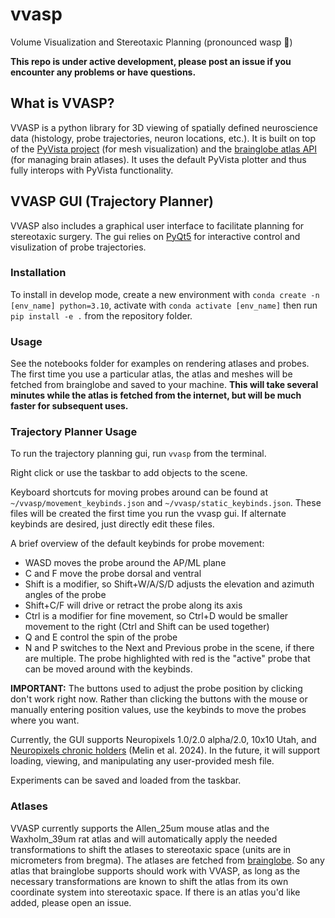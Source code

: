 # vvasp
Volume Visualization and Stereotaxic Planning (pronounced wasp 🐝)

__This repo is under active development, please post an issue if you encounter any problems or have questions.__
## What is VVASP?

VVASP is a python library for 3D viewing of spatially defined neuroscience data (histology, probe trajectories, neuron locations, etc.). It is built on top of the [PyVista project](https://github.com/pyvista/pyvista) (for mesh visualization) and the [brainglobe atlas API](https://github.com/brainglobe/brainglobe-atlasapi) (for managing brain atlases). It uses the default PyVista plotter and thus fully interops with PyVista functionality. 

## VVASP GUI (Trajectory Planner)
VVASP also includes a graphical user interface to facilitate planning for stereotaxic surgery. The gui relies on [PyQt5](https://www.riverbankcomputing.com/software/pyqt/) for interactive control and visulization of probe trajectories.

### Installation
To install in develop mode, create a new environment with ``conda create -n [env_name] python=3.10``, activate with ``conda activate [env_name]`` then run ``pip install -e .`` from the repository folder.

### Usage
See the notebooks folder for examples on rendering atlases and probes. The first time you use a particular atlas, the atlas and meshes will be fetched from brainglobe and saved to your machine. __This will take several minutes while the atlas is fetched from the internet, but will be much faster for subsequent uses.__

### Trajectory Planner Usage
To run the trajectory planning gui, run ``vvasp`` from the terminal.

Right click or use the taskbar to add objects to the scene.

Keyboard shortcuts for moving probes around can be found at `~/vvasp/movement_keybinds.json` and `~/vvasp/static_keybinds.json`. These files will be created the first time you run the vvasp gui. If alternate keybinds are desired, just directly edit these files. 

A brief overview of the default keybinds for probe movement:
- WASD moves the probe around the AP/ML plane
- C and F move the probe dorsal and ventral
- Shift is a modifier, so Shift+W/A/S/D adjusts the elevation and azimuth angles of the probe
- Shift+C/F will drive or retract the probe along its axis
- Ctrl is a modifier for fine movement, so Ctrl+D would be smaller movement to the right (Ctrl and Shift can be used together)
- Q and E control the spin of the probe
- N and P switches to the Next and Previous probe in the scene, if there are multiple. The probe highlighted with red is the "active" probe that can be moved around with the keybinds.


__IMPORTANT:__ The buttons used to adjust the probe position by clicking don't work right now. Rather than clicking the buttons with the mouse or manually entering position values, use the keybinds to move the probes where you want.

Currently, the GUI supports Neuropixels 1.0/2.0 alpha/2.0, 10x10 Utah, and [Neuropixels chronic holders](https://github.com/spkware/chronic_holder) (Melin et al. 2024). In the future, it will support loading, viewing, and manipulating any user-provided mesh file.

Experiments can be saved and loaded from the taskbar.

### Atlases
VVASP currently supports the Allen_25um mouse atlas and the Waxholm_39um rat atlas and will automatically apply the needed transformations to shift the atlases to stereotaxic space (units are in micrometers from bregma). The atlases are fetched from [brainglobe](https://github.com/brainglobe/brainglobe-atlasapi). So any atlas that brainglobe supports should work with VVASP, as long as the necessary transformations are known to shift the atlas from its own coordinate system into stereotaxic space. If there is an atlas you'd like added, please open an issue.
